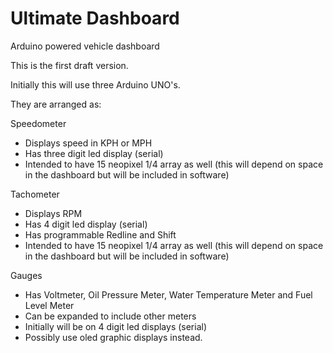 # Ultimate Dashboard
Arduino powered vehicle dashboard

This is the first draft version.


Initially this will use three Arduino UNO's.


They are arranged as:

Speedometer
 - Displays speed in KPH or MPH
 - Has three digit led display (serial)
 - Intended to have 15 neopixel 1/4 array as well (this will depend on space in the dashboard but will be included in software)

Tachometer
 - Displays RPM
 - Has 4 digit led display (serial)
 - Has programmable Redline and Shift
 - Intended to have 15 neopixel 1/4 array as well (this will depend on space in the dashboard but will be included in software)

Gauges
 - Has Voltmeter, Oil Pressure Meter, Water Temperature Meter and Fuel Level Meter
 - Can be expanded to include other meters
 - Initially will be on 4 digit led displays (serial)
 - Possibly use oled graphic displays instead.



